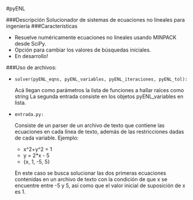 #pyENL

###Descripción
Solucionador de sistemas de ecuaciones no lineales para ingeniería
###Características
- Resuelve numéricamente ecuaciones no lineales usando MINPACK desde SciPy.
- Opción para cambiar los valores de búsquedas iniciales.
- En desarrollo!

###Uso de archivos:
- <pre><code>solver(pyENL_eqns, pyENL_variables, pyENL_iteraciones, pyENL_tol):</code></pre>
    Acá llegan como parámetros la lista de funciones a hallar raíces como string
    La segunda entrada consiste en los objetos pyENL_variables en lista.
- <pre><code>entrada.py:</code></pre>
  Consiste de un parser de un archivo de texto que contiene las ecuaciones en
  cada línea de texto, además de las restricciones dadas de cada variable.
  Ejemplo:
    - x^2+y^2 = 1
    - y = 2*x - 5
    - {x, 1, -5, 5}

  En este caso se busca solucionar las dos primeras ecuaciones contenidas en un
  archivo de texto con la condición de que x se encuentre entre -5 y 5, así como
  que el valor inicial de suposición de x es 1.
